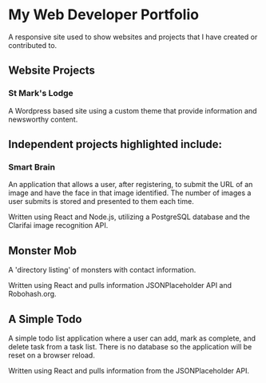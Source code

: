 # My Web Developer Portfolio

A responsive site used to show websites and projects that I have created or contributed to.

## Website Projects

### St Mark's Lodge

A Wordpress based site using a custom theme that provide information and newsworthy content.

## Independent projects highlighted include:

### Smart Brain

An application that allows a user, after registering, to submit the URL of an image and have the face in that image identified. The number of images a user submits is stored and presented to them each time.

Written using React and Node.js, utilizing a PostgreSQL database and the Clarifai image recognition API.

## Monster Mob

A 'directory listing' of monsters with contact information.

Written using React and pulls information JSONPlaceholder API and Robohash.org.

## A Simple Todo

A simple todo list application where a user can add, mark as complete, and delete task from a task list. There is no database so the application will be reset on a browser reload.

Written using React and pulls information from the JSONPlaceholder API.
